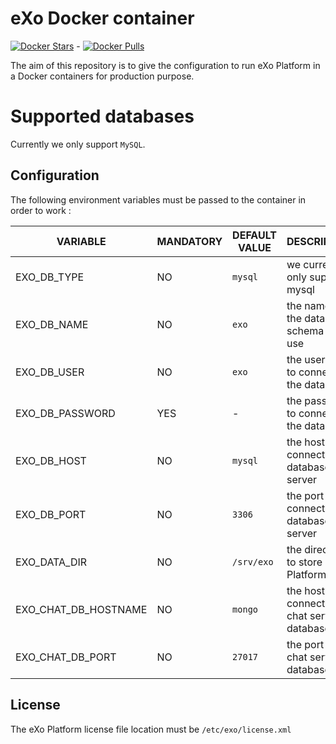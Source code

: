 # eXo Docker container

[![Docker Stars](https://img.shields.io/docker/stars/exoplatform/exo.svg?maxAge=2592000)]() - [![Docker Pulls](https://img.shields.io/docker/pulls/exoplatform/exo.svg?maxAge=2592000)]()

The aim of this repository is to give the configuration to run eXo Platform in a Docker containers for production purpose.

# Supported databases

Currently we only support `MySQL`.

## Configuration

The following environment variables must be passed to the container in order to work :


|    VARIABLE              |  MANDATORY  |   DEFAULT VALUE          |  DESCRIPTION
|--------------------------|-------------|--------------------------|----------------
| EXO_DB_TYPE | NO | `mysql` | we currently only support mysql
| EXO_DB_NAME | NO | `exo` | the name of the database / schema to use
| EXO_DB_USER | NO | `exo` | the username to connect to the database
| EXO_DB_PASSWORD | YES | - | the password to connect to the database
| EXO_DB_HOST | NO | `mysql` | the host to connect to the database server
| EXO_DB_PORT | NO | `3306` | the port to connect to the database server
| EXO_DATA_DIR | NO | `/srv/exo` | the directory to store eXo Platform data
| EXO_CHAT_DB_HOSTNAME | NO | `mongo` | the host to connect to the chat server database
| EXO_CHAT_DB_PORT | NO | `27017` | the port of the chat server database

## License

The eXo Platform license file location must be `/etc/exo/license.xml`
